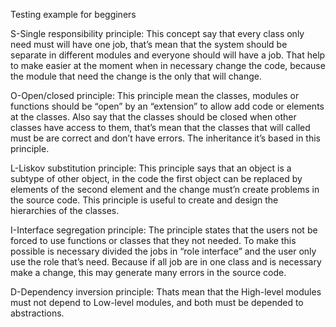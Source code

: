 Testing example for begginers

S-Single responsibility principle: This concept say that every class only need must 	will have one job, that’s mean that the system should be separate in 		different modules and everyone should will have a job. That help to make 		easier at the moment when in necessary change the code, because the module 		that need the change is the only that will change.

O-Open/closed principle: This principle mean the classes, modules or functions should 	be “open” by an	 “extension” to allow add code or elements at the classes.
	Also say that the classes should be closed when other classes have access to 	them, that’s mean that the classes that will called must be are correct and 	don’t have errors. The inheritance it’s based in this principle.

L-Liskov substitution principle: This principle says that an object is a subtype of 	other object, in the code the first object can be replaced by elements of the 	second element and the change must’n create problems in the source code.
	This principle is useful to create and design the hierarchies of the classes.

I-Interface segregation principle: The principle states that the users not be forced 	to use functions or classes that they not needed. To make this possible is 		necessary divided the jobs in “role interface” and the user only use the role 	that’s need. Because if all job are in one class and is necessary make a 		change, this may generate many errors in the source code. 

D-Dependency inversion principle: Thats mean that the High-level modules must not 		depend to Low-level modules, and both must be depended to abstractions.